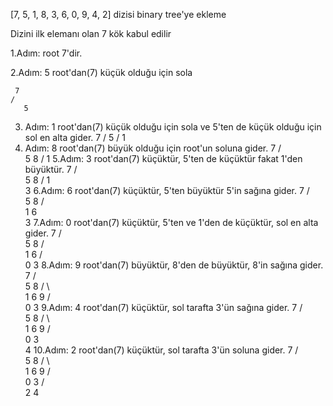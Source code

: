 [7, 5, 1, 8, 3, 6, 0, 9, 4, 2] dizisi binary tree'ye ekleme

Dizini ilk elemanı olan 7 kök kabul edilir

1.Adım: root 7'dir.

2.Adım: 5 root'dan(7) küçük olduğu için sola
	
	 7
	/
       5
3. Adım: 1 root'dan(7) küçük olduğu için sola ve 5'ten de küçük olduğu için sol en alta gider.
		7
	       /
	      5
	     /
	    1
4. Adım: 8 root'dan(7) büyük olduğu için root'un soluna gider.
		 7
		/ \
	       5   8
	      /
             1
5.Adım: 3 root'dan(7) küçüktür, 5'ten de küçüktür fakat 1'den büyüktür.
		7
	       / \
	      5   8
             /
            1
             \
              3
6.Adım: 6 root'dan(7) küçüktür, 5'ten büyüktür 5'in sağına gider.
		7
	       / \
	      5   8
             / \
            1   6
             \
              3
7.Adım: 0 root'dan(7) küçüktür, 5'ten ve 1'den de küçüktür, sol en alta gider.
		7
	       / \
	      5   8
             / \
            1   6
           / \
          0   3
8.Adım: 9 root'dan(7) büyüktür, 8'den de büyüktür, 8'in sağına gider.
		7
	       / \
	      5   8
             / \   \
            1   6   9
           / \
          0   3
9.Adım: 4 root'dan(7) küçüktür, sol tarafta 3'ün sağına gider.
		7
	       / \
	      5   8
             / \   \
            1   6   9
           / \
          0   3
	       \
	        4
10.Adım: 2 root'dan(7) küçüktür, sol tarafta 3'ün soluna gider.
		7
	       / \
	      5   8
             / \   \
            1   6   9
           / \
          0   3
	     / \
	    2   4




